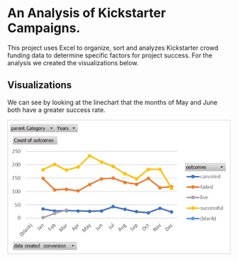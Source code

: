 # An Analysis of Kickstarter Campaigns.
This project uses Excel to organize, sort and analyzes Kickstarter crowd funding data to determine specific factors for project success. For the analysis we created the visualizations below.

## Visualizations 
We can see by looking at the linechart that the months of May and June both have a greater success rate.

![Outcomes Based on Launch Date](/Resources/Outcomes%20Based%20on%20Launch%20Date.png)
